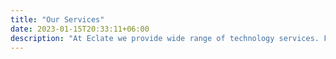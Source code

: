 ```yaml
---
title: "Our Services"
date: 2023-01-15T20:33:11+06:00
description: "At Eclate we provide wide range of technology services. From Business process automation, Resource augmentation, Technology design and delivery to Infrastructure and cloud setup"
---
```

